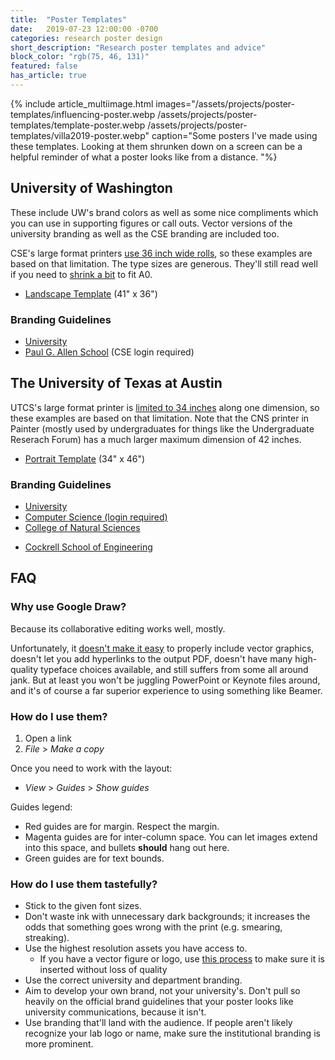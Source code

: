 ```yaml
---
title:  "Poster Templates"
date:   2019-07-23 12:00:00 -0700
categories: research poster design
short_description: "Research poster templates and advice"
block_color: "rgb(75, 46, 131)"
featured: false
has_article: true
---    
```


{% include article_multiimage.html images="/assets/projects/poster-templates/influencing-poster.webp /assets/projects/poster-templates/template-poster.webp /assets/projects/poster-templates/villa2019-poster.webp" caption="Some posters I've made using these templates. Looking at them shrunken down on a screen can be a helpful reminder of what a poster looks like from a distance. "%}


## University of Washington

These include UW's brand colors as well as some nice compliments which you can use in supporting figures or call outs.
Vector versions of the university branding as well as the CSE branding are included too.

CSE's large format printers [use 36 inch wide rolls](https://www.cs.washington.edu/lab/printing/poster-printer), so these
examples are based on that limitation. The type sizes are generous. They'll still read well if you need to [shrink
a bit](https://docupub.com/pdfresize/) to fit A0. 

* [Landscape Template](https://docs.google.com/drawings/d/1DZKQcmavMqciiomEa7wPaktpdcdkrYinKxer4hJRi_g) (41" x 36")
<!--* [Portrait Template]() (36" x 41")-->

### Branding Guidelines

* [University](https://www.washington.edu/brand/)
* [Paul G. Allen School](https://www.cs.washington.edu/internal/brand) (CSE login required)

## The University of Texas at Austin


UTCS's large format printer is [limited to 34 inches](https://www.cs.utexas.edu/facilities/poster-help) along one dimension, so these
examples are based on that limitation. Note that the CNS printer in Painter (mostly used by undergraduates for things like the Undergraduate Reserach Forum) has a much larger maximum dimension of 42 inches.

* [Portrait Template](https://docs.google.com/drawings/d/13LM8oObE-lhoYUpMPPw3s7USy35XNZhxyBlAzl7I-aY) (34" x 46")

### Branding Guidelines

* [University](https://brand.utexas.edu)
* [Computer Science (login required)](https://www.cs.utexas.edu/department/identity-standards/overview)
* [College of Natural Sciences](https://cns.utexas.edu/communications/style-guide)
<!-- Broken as of 11-2021 * [College of Liberal Arts](https://liberalarts.utexas.edu/public-affairs/branding-guidelines/)-->
* [Cockrell School of Engineering](http://www.engr.utexas.edu/visualguidelines)

## FAQ

### Why use Google Draw?

Because its collaborative editing works well, mostly.

Unfortunately, it [doesn't make it easy](https://webapps.stackexchange.com/a/107705) to properly include vector graphics, doesn't let you add hyperlinks to the output PDF, doesn't have many high-quality typeface choices available, and still suffers from some all around jank.
But at least you won't be juggling PowerPoint or Keynote files around, and it's of course a far superior experience to using something like Beamer.

### How do I use them?

1. Open a link
2. _File_ > _Make a copy_

Once you need to work with the layout:

* _View_ > _Guides_ > _Show guides_

Guides legend:
<!-- TODO: Colored dots here -->
* Red guides are for margin. Respect the margin.
* Magenta guides are for inter-column space. You can let images extend into this space, and bullets **should** hang out here.
* Green guides are for text bounds.

### How do I use them tastefully?

* Stick to the given font sizes.
* Don't waste ink with unnecessary dark backgrounds; it increases the odds that something goes wrong with the print (e.g. smearing, streaking).
* Use the highest resolution assets you have access to.
  * If you have a vector figure or logo, use [this process](https://webapps.stackexchange.com/a/107705) to make sure it is inserted without loss of quality
* Use the correct university and department branding.
* Aim to develop your own brand, not your university's. Don't pull so heavily on the official brand guidelines that your poster looks like university communications, because it isn't.
* Use branding that'll land with the audience. If people aren't likely recognize your lab logo or name, make sure the institutional branding is more prominent.
